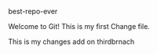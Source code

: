 best-repo-ever

Welcome to Git!
This is my first Change file.

This is my changes add on thirdbrnach